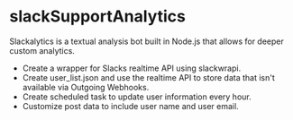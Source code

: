 # slackSupportAnalytics
Slackalytics is a textual analysis bot built in Node.js that allows for deeper custom analytics.
- Create a wrapper for Slacks realtime API using slackwrapi.
- Create user_list.json and use the realtime API to store data that isn't available via Outgoing Webhooks.
- Create scheduled task to update user information every hour.
- Customize post data to include user name and user email.
